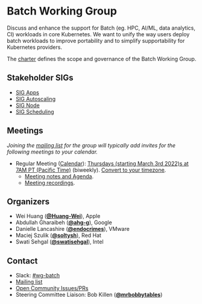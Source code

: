 <!---
This is an autogenerated file!

Please do not edit this file directly, but instead make changes to the
sigs.yaml file in the project root.

To understand how this file is generated, see https://git.k8s.io/community/generator/README.md
--->
# Batch Working Group

Discuss and enhance the support for Batch (eg. HPC, AI/ML, data analytics, CI) workloads in core Kubernetes. We want to unify the way users deploy batch workloads to improve portability and to simplify supportability for Kubernetes providers.

The [charter](charter.md) defines the scope and governance of the Batch Working Group.

## Stakeholder SIGs
* [SIG Apps](/sig-apps)
* [SIG Autoscaling](/sig-autoscaling)
* [SIG Node](/sig-node)
* [SIG Scheduling](/sig-scheduling)

## Meetings
*Joining the [mailing list](https://groups.google.com/a/kubernetes.io/g/wg-batch) for the group will typically add invites for the following meetings to your calendar.*
* Regular Meeting ([Calendar](https://calendar.google.com/calendar/embed?src=8ulop9k0jfpuo0t7kp8d9ubtj4%40group.calendar.google.com)): [Thursdays (starting March 3rd 2022)s at 7AM PT (Pacific Time)](https://zoom.us/j/98329676612?pwd=c0N2bVV1aTh2VzltckdXSitaZXBKQT09) (biweekly). [Convert to your timezone](http://www.thetimezoneconverter.com/?t=7AM&tz=PT%20%28Pacific%20Time%29).
  * [Meeting notes and Agenda](https://docs.google.com/document/d/1XOeUN-K0aKmJJNq7H07r74n-mGgSFyiEDQ3ecwsGhec/edit).
  * [Meeting recordings](https://www.youtube.com/playlist?list=PL69nYSiGNLP05eEikq0j8PcSehEdM4mj7&jct=s4irZjLuvQ2WrUYAGxyRYjs3a2aysg).

## Organizers

* Wei Huang (**[@Huang-Wei](https://github.com/Huang-Wei)**), Apple
* Abdullah Gharaibeh (**[@ahg-g](https://github.com/ahg-g)**), Google
* Danielle Lancashire (**[@endocrimes](https://github.com/endocrimes)**), VMware
* Maciej Szulik (**[@soltysh](https://github.com/soltysh)**), Red Hat
* Swati Sehgal (**[@swatisehgal](https://github.com/swatisehgal)**), Intel

## Contact
- Slack: [#wg-batch](https://kubernetes.slack.com/messages/wg-batch)
- [Mailing list](https://groups.google.com/a/kubernetes.io/g/wg-batch)
- [Open Community Issues/PRs](https://github.com/kubernetes/community/labels/wg%2Fbatch)
- Steering Committee Liaison: Bob Killen (**[@mrbobbytables](https://github.com/mrbobbytables)**)
<!-- BEGIN CUSTOM CONTENT -->

<!-- END CUSTOM CONTENT -->
